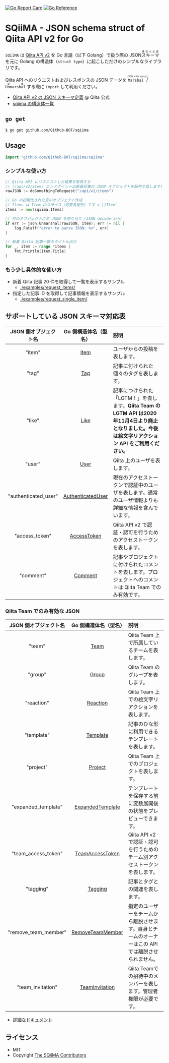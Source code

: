 [![Go Report Card](https://goreportcard.com/badge/github.com/Qithub-BOT/sqiima)](https://goreportcard.com/report/github.com/Qithub-BOT/sqiima)
[![Go Reference](https://pkg.go.dev/badge/github.com/Qithub-BOT/sqiima.svg)](https://pkg.go.dev/github.com/Qithub-BOT/sqiima)

# SQiiMA - JSON schema struct of Qiita API v2 for Go

`SQiiMA` は [Qiita API v2](https://qiita.com/api/v2/docs) を Go 言語（以下 Golang）で扱う際の JSON <ruby>スキーマ<rt>構造の定義</rt></ruby>を元に Golang の構造体（`struct type`）に起こしただけのシンプルなライブラリです。

Qiita API へのリクエストおよびレスポンスの JSON データを <ruby>`Marshal` / `Unmarshal`<rt>JSON ⇆ Go struct に変換</rt></ruby> する際に `import` して利用ください。

- [Qiita API v2 の JSON スキーマ定義](https://qiita.com/api/v2/schema) @ Qiita 公式
- [sqiima の構造体一覧](./sqiima/)

## `go get`

```shellsession
$ go get github.com/Qithub-BOT/sqiima
```

## Usage

```go
import "github.com/Qithub-BOT/sqiima/sqiima"
```

### シンプルな使い方

```go
// Qiita API にリクエストした結果を取得する
// (/api/v2/items エンドポイントは新着記事の JSON オブジェクトを配列で返します)
rawJSON := doSomethingToRequest("/api/v2/items")

// Go の初期化された空のオブジェクト作成
// Items は Item のスライス（可変長配列）です =`[]Item`
items := new(sqiima.Items)

// 空のオブジェクトに生 JSON を割り当て (JSON decode-ish)
if err := json.Unmarshal(rawJSON, item); err != nil {
	log.Fatalf("error to parse JSON: %v", err)
}

// 新着 Qiita 記事一覧のタイトル出力
for _, item := range *items {
	fmt.Println(item.Title)
}
```

### もう少し具体的な使い方

- 新着 Qiita 記事 20 件を取得して一覧を表示するサンプル
	- [./examples/request_items/](./examples/request_items/sample.go)
- 指定した記事 ID を取得して記事情報を表示するサンプル
	- [./examples/request_single_item/](./examples/request_single_item/sample.go)

## サポートしている JSON スキーマ対応表

JSON 側オブジェクト名 | Go 側構造体名（型名） | 説明
:--: | :--: | :--
"item" | [Item](./sqiima/Item.go) | ユーザからの投稿を表します。
"tag" | [Tag](./sqiima/Tag.go) | 記事に付けられた個々のタグを表します。
"like" | [Like](./sqiima/Like.go) | 記事につけられた「LGTM！」を表します。<strong>Qiita Team の LGTM API は2020年11月4日より廃止となりました。今後は絵文字リアクション API をご利用ください。</strong>
"user" | [User](./sqiima/User.go) | Qiita 上のユーザを表します。
"authenticated_user" | [AuthenticatedUser](./sqiima/AuthenticatedUser.go) | 現在のアクセストークンで認証中のユーザを表します。通常のユーザ情報よりも詳細な情報を含んでいます。
"access_token" | [AccessToken](./sqiima/AccessToken.go) | Qiita API v2 で認証・認可を行うためのアクセストークンを表します。
"comment" | [Comment](./sqiima/Comment.go) | 記事やプロジェクトに付けられたコメントを表します。プロジェクトへのコメントは Qiita Team でのみ有効です。

### Qiita Team でのみ有効な JSON

JSON 側オブジェクト名 | Go 側構造体名（型名） | 説明
:--: | :--: | :--
"team" | [Team](./sqiima/Team.go) | Qiita Team 上で所属しているチームを表します。
"group" | [Group](./sqiima/Group.go) | Qiita Team のグループを表します。
"reaction" | [Reaction](./sqiima/Reaction.go) | Qiita Team 上での絵文字リアクションを表します。
"template" | [Template](./sqiima/Template.go) | 記事のひな形に利用できるテンプレートを表します。
"project" | [Project](./sqiima/Project.go) | Qiita Team 上でのプロジェクトを表します。
"expanded_template" | [ExpandedTemplate](./sqiima/ExpandedTemplate.go) | テンプレートを保存する前に変数展開後の状態をプレビューできます。
"team_access_token" | [TeamAccessToken](./sqiima/TeamAccessToken.go) | Qiita API v2 で認証・認可を行うためのチーム別アクセストークンを表します。
"tagging" | [Tagging](./sqiima/Tagging.go) | 記事とタグとの関連を表します。
"remove_team_member" | [RemoveTeamMember](./sqiima/RemoveTeamMember.go) | 指定のユーザーをチームから離脱させます。自身とチームのオーナーはこの API では離脱させられません。
"team_invitation" | [TeamInvitation](./sqiima/TeamInvitation.go) | Qiita Teamでの招待中のメンバーを表します。管理者権限が必要です。

- [詳細なドキュメント](./sqiima/README.md)

## ライセンス

- MIT
- Copyright [The SQiiMA Contributors](https://github.com/Qithub-BOT/sqiima/graphs/contributors)
